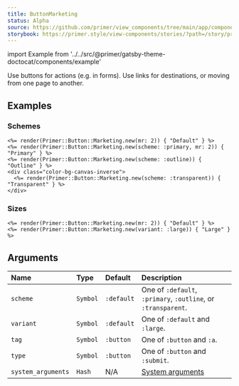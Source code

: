 ```yaml
---
title: ButtonMarketing
status: Alpha
source: https://github.com/primer/view_components/tree/main/app/components/primer/marketing.rb
storybook: https://primer.style/view-components/stories/?path=/story/primer-button-marketing-component
---
```


import Example from '../../src/@primer/gatsby-theme-doctocat/components/example'

<!-- Warning: AUTO-GENERATED file, do not edit. Add code comments to your Ruby instead <3 -->

Use buttons for actions (e.g. in forms). Use links for destinations, or moving from one page to another.

## Examples

### Schemes

<Example src="<button group_item='false' type='button' class='btn-mktg mr-2'>Default</button><button group_item='false' type='button' class='btn-mktg btn-primary-mktg mr-2'>Primary</button><button group_item='false' type='button' class='btn-mktg btn-outline-mktg '>Outline</button><div class='color-bg-canvas-inverse'>  <button group_item='false' type='button' class='btn-mktg btn-transparent '>Transparent</button></div>" />

```erb
<%= render(Primer::Button::Marketing.new(mr: 2)) { "Default" } %>
<%= render(Primer::Button::Marketing.new(scheme: :primary, mr: 2)) { "Primary" } %>
<%= render(Primer::Button::Marketing.new(scheme: :outline)) { "Outline" } %>
<div class="color-bg-canvas-inverse">
  <%= render(Primer::Button::Marketing.new(scheme: :transparent)) { "Transparent" } %>
</div>
```

### Sizes

<Example src="<button group_item='false' type='button' class='btn-mktg mr-2'>Default</button><button group_item='false' type='button' class='btn-mktg btn-large-mktg '>Large</button>" />

```erb
<%= render(Primer::Button::Marketing.new(mr: 2)) { "Default" } %>
<%= render(Primer::Button::Marketing.new(variant: :large)) { "Large" } %>
```

## Arguments

| Name | Type | Default | Description |
| :- | :- | :- | :- |
| `scheme` | `Symbol` | `:default` | One of `:default`, `:primary`, `:outline`, or `:transparent`. |
| `variant` | `Symbol` | `:default` | One of `:default` and `:large`. |
| `tag` | `Symbol` | `:button` | One of `:button` and `:a`. |
| `type` | `Symbol` | `:button` | One of `:button` and `:submit`. |
| `system_arguments` | `Hash` | N/A | [System arguments](/system-arguments) |
